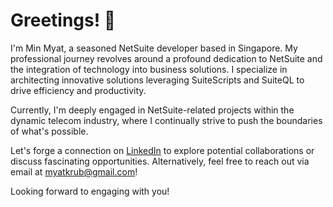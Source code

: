 # Greetings! 👋

I'm Min Myat, a seasoned NetSuite developer based in Singapore. My professional journey revolves around a profound dedication to NetSuite and the integration of technology into business solutions. I specialize in architecting innovative solutions leveraging SuiteScripts and SuiteQL to drive efficiency and productivity.

Currently, I'm deeply engaged in NetSuite-related projects within the dynamic telecom industry, where I continually strive to push the boundaries of what's possible.

Let's forge a connection on [LinkedIn](https://www.linkedin.com/in/minmyatoo/) to explore potential collaborations or discuss fascinating opportunities. Alternatively, feel free to reach out via email at myatkrub@gmail.com!

Looking forward to engaging with you!
